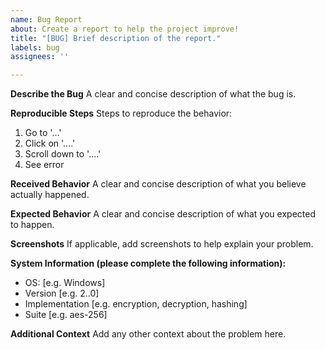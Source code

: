 ```yaml
---
name: Bug Report
about: Create a report to help the project improve!
title: "[BUG] Brief description of the report."
labels: bug
assignees: ''

---
```


**Describe the Bug**
A clear and concise description of what the bug is.

**Reproducible Steps**
Steps to reproduce the behavior:
1. Go to '...'
2. Click on '....'
3. Scroll down to '....'
4. See error

**Received Behavior**
A clear and concise description of what you believe actually happened.

**Expected Behavior**
A clear and concise description of what you expected to happen.

**Screenshots**
If applicable, add screenshots to help explain your problem.

**System Information (please complete the following information):**
 - OS: [e.g. Windows]
 - Version [e.g. 2..0]
 - Implementation [e.g. encryption, decryption, hashing]
 - Suite [e.g. aes-256]

**Additional Context**
Add any other context about the problem here.
